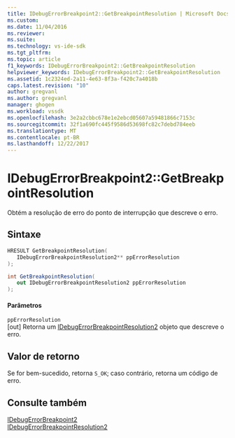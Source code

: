 ```yaml
---
title: IDebugErrorBreakpoint2::GetBreakpointResolution | Microsoft Docs
ms.custom: 
ms.date: 11/04/2016
ms.reviewer: 
ms.suite: 
ms.technology: vs-ide-sdk
ms.tgt_pltfrm: 
ms.topic: article
f1_keywords: IDebugErrorBreakpoint2::GetBreakpointResolution
helpviewer_keywords: IDebugErrorBreakpoint2::GetBreakpointResolution
ms.assetid: 1c2324ed-2a11-4e63-8f3a-f420c7a4018b
caps.latest.revision: "10"
author: gregvanl
ms.author: gregvanl
manager: ghogen
ms.workload: vssdk
ms.openlocfilehash: 3e2a2cbbc678e1e2ebcd05607a59481866c7153c
ms.sourcegitcommit: 32f1a690fc445f9586d53698fc82c7debd784eeb
ms.translationtype: MT
ms.contentlocale: pt-BR
ms.lasthandoff: 12/22/2017
---
```

# <a name="idebugerrorbreakpoint2getbreakpointresolution"></a>IDebugErrorBreakpoint2::GetBreakpointResolution
Obtém a resolução de erro do ponto de interrupção que descreve o erro.  
  
## <a name="syntax"></a>Sintaxe  
  
```cpp  
HRESULT GetBreakpointResolution(   
   IDebugErrorBreakpointResolution2** ppErrorResolution  
);  
```  
  
```csharp  
int GetBreakpointResolution(   
   out IDebugErrorBreakpointResolution2 ppErrorResolution  
);  
```  
  
#### <a name="parameters"></a>Parâmetros  
 `ppErrorResolution`  
 [out] Retorna um [IDebugErrorBreakpointResolution2](../../../extensibility/debugger/reference/idebugerrorbreakpointresolution2.md) objeto que descreve o erro.  
  
## <a name="return-value"></a>Valor de retorno  
 Se for bem-sucedido, retorna `S_OK`; caso contrário, retorna um código de erro.  
  
## <a name="see-also"></a>Consulte também  
 [IDebugErrorBreakpoint2](../../../extensibility/debugger/reference/idebugerrorbreakpoint2.md)   
 [IDebugErrorBreakpointResolution2](../../../extensibility/debugger/reference/idebugerrorbreakpointresolution2.md)